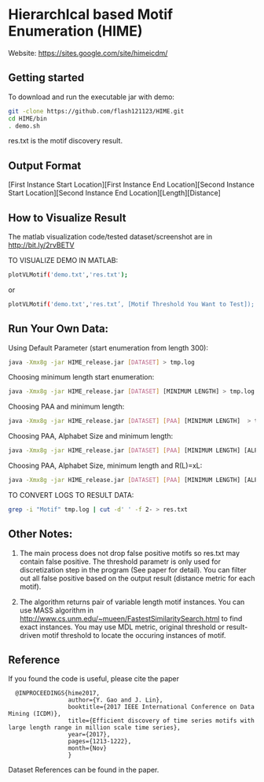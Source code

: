 # HierarchIcal based Motif Enumeration (HIME)

Website: https://sites.google.com/site/himeicdm/


## Getting started

To download and run the executable jar with demo:

```bash
git -clone https://github.com/flash121123/HIME.git
cd HIME/bin
. demo.sh
```

res.txt is the motif discovery result. 


## Output Format

[First Instance Start Location][First Instance End Location][Second Instance Start Location][Second Instance End Location][Length][Distance]


## How to Visualize Result

The matlab visualization code/tested dataset/screenshot are in  http://bit.ly/2rvBETV

TO VISUALIZE DEMO IN MATLAB:

```bash
plotVLMotif('demo.txt','res.txt');
```

or 

```bash
plotVLMotif('demo.txt','res.txt’, [Motif Threshold You Want to Test]);
```

## Run Your Own Data:

Using Default Parameter (start enumeration from length 300):

```bash
java -Xmx8g -jar HIME_release.jar [DATASET] > tmp.log
```

Choosing minimum length start enumeration:

```bash
java -Xmx8g -jar HIME_release.jar [DATASET] [MINIMUM LENGTH] > tmp.log
```

Choosing PAA and minimum length:

```bash
java -Xmx8g -jar HIME_release.jar [DATASET] [PAA] [MINIMUM LENGTH]  > tmp.log
```


Choosing PAA, Alphabet Size and minimum length:

```bash
java -Xmx8g -jar HIME_release.jar [DATASET] [PAA] [MINIMUM LENGTH] [ALPHABET SIZE]  > tmp.log
```

Choosing PAA, Alphabet Size, minimum length and R(L)=xL:

```bash
java -Xmx8g -jar HIME_release.jar [DATASET] [PAA] [MINIMUM LENGTH] [ALPHABET SIZE] [x]  > tmp.log
```


TO CONVERT LOGS TO RESULT DATA:

```bash
grep -i "Motif" tmp.log | cut -d' ' -f 2- > res.txt
```

## Other Notes:

1. The main process does not drop false positive motifs so res.txt may contain false positive. The threshold parametr is only used for discretization step in the program (See paper for detail). You can filter out all false positive based on the output result (distance metric for each motif).

2. The algorithm returns pair of variable length motif instances. You can use MASS algorithm in http://www.cs.unm.edu/~mueen/FastestSimilaritySearch.html to find exact instances. You may use MDL metric, original threshold or result-driven motif threshold to locate the occuring instances of motif.


## Reference

If you found the code is useful, please cite the paper

```
  @INPROCEEDINGS{hime2017, 
                 author={Y. Gao and J. Lin}, 
                 booktitle={2017 IEEE International Conference on Data Mining (ICDM)}, 
                 title={Efficient discovery of time series motifs with large length range in million scale time series}, 
                 year={2017}, 
                 pages={1213-1222}, 
                 month={Nov}
                 }
```

Dataset References can be found in the paper.



